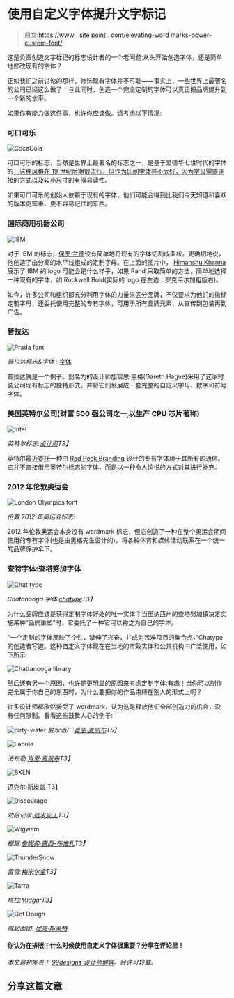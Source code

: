 # 使用自定义字体提升文字标记

> 原文:[https://www . site point . com/elevating-word marks-power-custom-font/](https://www.sitepoint.com/elevating-wordmarks-power-custom-font/)

这是负责创造文字标记的标志设计者的一个老问题:从头开始创造字体，还是简单地修改现有的字体？

正如我们之前讨论的那样，修饰现有字体并不可耻——事实上，一些世界上最著名的公司已经这么做了！与此同时，创造一个完全定制的字体可以真正把品牌提升到一个新的水平。

如果你有能力做这件事，也许你应该做。请考虑以下情况:

### 可口可乐

![CocaCola](../Images/b29b06c3beb4a5a483c0f192e4984cbf.png)

可口可乐的标志，当然是世界上最著名的标志之一，是基于爱德华七世时代的字体的[，这种风格在 19 世纪后期很流行，但作为印刷字体并不太好，因为字母需要连接的方式以及较小尺寸的有限易读性。](https://www.coca-cola.co.uk/125/history-of-coca-cola-logo.html)

如果可口可乐的创始人依赖于现有的字体，他们可能会得到比我们今天知道和喜欢的版本更笨重、更不容易记住的东西。

### 国际商用机器公司

![IBM](../Images/55a409dfc8f42d57a2aef53b327f7e6b.png)

对于 IBM 的标志，[保罗·兰德](https://99designs.com/designer-blog/2012/09/04/4-principles-by-paul-rand-that-may-surprise-you/)没有简单地将现有的字体切割成条状。更确切地说，他创造了由分离的水平线组成的定制字母。在上面的图片中， [Himanshu Khanna](httsp://www.pixelonomics.com/famous-brands-logos-regular-fonts-regulabrands/) 展示了 IBM 的 logo 可能会是什么样子，如果 Rand 采取简单的方法，简单地选择一种现有的字体，如 Rockwell Bold(实际的 logo 在左边；罗克韦尔加粗版右)。

如今，许多公司和组织都充分利用字体的力量来区分品牌，不仅要求为他们的徽标定制字母，还委托使用完整的专有字体，可用于所有品牌元素，从宣传到包装再到广告。

### 普拉达

![Prada font](../Images/6ca48df8a49f345180bf4a8352b2d59a.png)

*普拉达标志&字体* : [字体](https://typecast.com/blog/type-qa-gareth-hague-from-alias)

普拉达就是一个例子。别名为的设计师加雷思·黑格(Gareth Hague)采用了这家时装公司现有标志的独特形式，并将它们发展成一套完整的自定义字母、数字和符号字体。

### 美国英特尔公司(财富 500 强公司之一ˌ以生产 CPU 芯片著称)

![Intel](../Images/2d7cff3a731a87b90aee8bdbcd26e458.png)

*英特尔标志:[设计周](https://www.designweek.co.uk/news/intel-aims-to-invigorate-brand-with-proprietary-font/3038219.article)T3】*

英特尔[最近委托](https://www.designweek.co.uk/news/intel-aims-to-invigorate-brand-with-proprietary-font/3038219.article)一种由 [Red Peak Branding](https://www.redpeakgroup.com/) 设计的专有字体用于其所有的通信。它并不直接借用英特尔标志的字体，而是以一种令人愉悦的方式对其进行补充。

### 2012 年伦敦奥运会

![London Olympics font](../Images/9faf8709348122be097cb73346b12a6d.png)

*伦敦 2012 年奥运会标志:*

2012 年伦敦奥运会本身没有 wordmark 标志，但它创造了一种在整个奥运会期间使用的专有字体(也是由黑格先生设计的)，将各种体育和媒体活动联系在一个统一的品牌保护伞下。

### 查特字体:查塔努加字体

![Chat type](../Images/cda02a6438c06ff14c409428225a34ec.png)

*Chatanooga 字体:[chatype](https://chatype.com/chatype-in-use/)T3】*

为什么品牌应该是获得定制字体好处的唯一实体？当田纳西州的查塔努加镇决定实施某种“品牌重塑”时，它委托了一种它可以称之为自己的字体。

“一个定制的字体反映了个性，延伸了兴奋，并成为苦难项目的集合点，”Chatype 的创造者写道。这种自定义字体现在在当地的市政实体和公共机构中广泛使用，如下所示:

![Chattanooga library](../Images/e07f8cf5a15845f5245de9a4c61e9161.png)

然后还有另一个原因，也许是更明显的原因来考虑定制字体:有趣！当你可以制作完全属于你自己的东西时，为什么要把你的作品束缚在别人的形式上呢？

许多设计师都欣然接受了 wordmark，认为这是释放他们全部创造力的机会，没有任何限制。看看这些鼓舞人心的例子:

![dirty-water](../Images/46df4bb2e69f318394da68bee9c5e347.png)
*脏水酒厂:[肖恩·麦凯布](https://seanwes.com/2013/dirty-water-distillery-logo/)T5】*

![Fabule](../Images/dc44c9075d6db97f2280d43ebe2f1c2b.png)

*法布勒:[肖恩·麦凯布](https://seanwes.com/2013/fabule-custom-type-logo/)T3】*

![BKLN](../Images/42ad868bd9a4b44cc04227edd59eb89a.png)

迈克尔·斯皮兹 T3】

![Discourage](../Images/01b0e250fa08b19faf365412687f7c3e.png)

*劝阻记录:[达米安王](https://dribbble.com/shots/323994-Discourage-2)T3】*

![Wigwam](../Images/576a0a3190643068a880e06ca455eddd.png)

*棚屋:[詹妮弗·露西-布佐扎](https://dribbble.com/shots/492576-Wigwam)T3】*

![ThunderSnow](../Images/ab8802b0cafaaf5bc5fea486b2d86d17.png)

*雷雪:[梅米尔金](https://dribbble.com/shots/496896-Thundersnow)T3】*

![Tarra](../Images/d15234700102d9d54c7b9878e5439c57.png)

*塔拉:[Midgar](https://www.midgar.eu/portfolio_en.html)T3】*

![Got Dough](../Images/7941fcd1461064ce58a702b60b8fc4e8.png)

*得到面团:* *[尼克·斯莱特](https://dribbble.com/shots/474486-Get-Dough)*

#### 你认为在排版中什么时候使用自定义字体很重要？分享在评论里！

*本文最初发表于 [99designs 设计师博客](https://99designs.com/designer-blog/)。经许可转载。*

## 分享这篇文章
